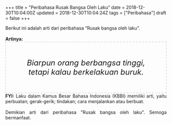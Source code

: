 +++
title = "Peribahasa Rusak Bangsa Oleh Laku"
date = 2018-12-30T10:04:00Z
updated = 2018-12-30T10:04:24Z
tags = ["Peribahasa"]
draft = false
+++

<div dir="ltr" style="text-align: left;" trbidi="on"><div style="text-align: justify;">Berikut ini adalah arti dari peribahasa “Rusak bangsa oleh laku”.</div><br /><div style="text-align: justify;"><b>Artinya:</b></div><div style="border: 2px dashed #ddd; font-size: 24px; height: auto; margin: 0 auto; padding: 50px; text-align: center; width: auto;"><i>Biarpun orang berbangsa tinggi, tetapi kalau berkelakuan buruk.</i></div><div style="text-align: justify;"><b>FYI:</b> Laku dalam Kamus Besar Bahasa Indonesia (KBBI) memiliki arti, yaitu perbuatan; gerak-gerik; tindakan; cara menjalankan atau berbuat.</div><div style="text-align: justify;"><br /></div><div style="text-align: justify;">Demikian arti dari peribahasa "Rusak bangsa oleh laku". Semoga bermanfaat. </div></div>
